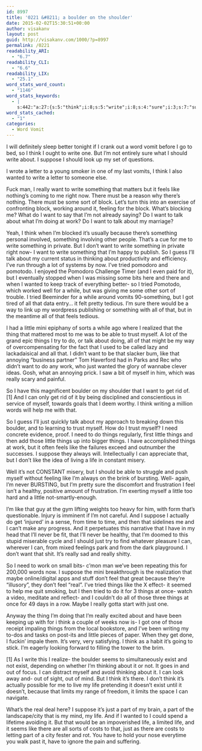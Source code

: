 ```yaml
---
id: 8997
title: '0221 &#8211; a boulder on the shoulder'
date: 2015-02-02T15:30:51+00:00
author: visakanv
layout: post
guid: http://visakanv.com/1000/?p=8997
permalink: /0221
readability_ARI:
  - "6.7"
readability_CLI:
  - "6.6"
readability_LIX:
  - "25.1"
word_stats_word_count:
  - "1146"
word_stats_keywords:
  - |
    s:442:"a:27:{s:5:"think";i:8;s:5:"write";i:8;s:4:"sure";i:3;s:7:"suppose";i:5;s:6:"wanted";i:4;s:6:"really";i:6;s:4:"want";i:10;s:5:"feels";i:3;s:4:"like";i:8;s:5:"block";i:3;s:4:"talk";i:5;s:4:"work";i:4;s:7:"because";i:3;s:4:"i'll";i:4;s:8:"thinking";i:3;s:5:"tried";i:5;s:4:"well";i:3;s:6:"little";i:6;s:5:"trust";i:3;s:6:"things";i:10;s:4:"just";i:6;s:7:"boulder";i:3;s:4:"need";i:3;s:4:"life";i:5;s:4:"feel";i:3;s:5:"exist";i:3;s:4:"part";i:3;}";
word_stats_cached:
  - "1"
categories:
  - Word Vomit
---
```

I will definitely sleep better tonight if I crank out a word vomit before I go to bed, so I think I ought to write one. But I&#8217;m not entirely sure what I should write about. I suppose I should look up my set of questions.

I wrote a letter to a young smoker in one of my last vomits, I think I also wanted to write a letter to someone else. 

Fuck man, I really want to write something that matters but it feels like nothing&#8217;s coming to me right now. There must be a reason why there&#8217;s nothing. There must be some sort of block. Let&#8217;s turn this into an exercise of confronting block, working around it, feeling for the block. What&#8217;s blocking me? What do I want to say that I&#8217;m not already saying? Do I want to talk about what I&#8217;m doing at work? Do I want to talk about my marriage? 

Yeah, I think when I&#8217;m blocked it&#8217;s usually because there&#8217;s something personal involved, something involving other people. That&#8217;s a cue for me to write something in private. But I don&#8217;t want to write something in private right now- I want to write something that I&#8217;m happy to publish. So I guess I&#8217;ll talk about my current status in thinking about productivity and efficiency. I&#8217;ve run through a lot of systems by now. I&#8217;ve tried pomodoro and pomotodo. I enjoyed the Pomodoro Challenge Timer (and I even paid for it), but I eventually stopped when I was missing some bits here and there and when I wanted to keep track of everything better- so I tried Pomotodo, which worked well for a while, but was giving me some other sort of trouble. I tried Beeminder for a while around vomits 90-something, but I got tired of all that data entry&#8230; it felt pretty tedious. I&#8217;m sure there would be a way to link up my wordpress publishing or something with all of that, but in the meantime all of that feels tedious.

I had a little mini epiphany of sorts a while ago where I realized that the thing that mattered most to me was to be able to trust myself. A lot of the grand epic things I try to do, or talk about doing, all of that might be my way of overcompensating for the fact that I used to be called lazy and lackadaisical and all that. I didn&#8217;t want to be that slacker bum, like that annoying &#8220;business partner&#8221; Tom Haverford had in Parks and Rec who didn&#8217;t want to do any work, who just wanted the glory of wannabe clever ideas. Gosh, what an annoying prick. I saw a bit of myself in him, which was really scary and painful.

So I have this magnificent boulder on my shoulder that I want to get rid of. [1] And I can only get rid of it by being disciplined and conscientious in service of myself, towards goals that I deem worthy. I think writing a million words will help me with that. 

So I guess I&#8217;ll just quickly talk about my approach to breaking down this boulder, and to learning to trust myself. How do I trust myself? I need concrete evidence, proof. I need to do things regularly, first little things and then add those little things up into bigger things. I have accomplished things at work, but it often feels like the failures exceed and outnumber the successes. I suppose they always will. Intellectually I can appreciate that, but I don&#8217;t like the idea of living a life in constant misery. 

Well it&#8217;s not CONSTANT misery, but I should be able to struggle and push myself without feeling like I&#8217;m always on the brink of bursting. Well- again, I&#8217;m never BURSTING, but I&#8217;m pretty sure the discomfort and frustration I feel isn&#8217;t a healthy, positive amount of frustration. I&#8217;m exerting myself a little too hard and a little not-smartly-enough. 

I&#8217;m like that guy at the gym lifting weights too heavy for him, with form that&#8217;s questionable. Injury is imminent if I&#8217;m not careful. And I suppose I actually do get &#8216;injured&#8217; in a sense, from time to time, and then that sidelines me and I can&#8217;t make any progress. And it perpetuates this narrative that I have in my head that I&#8217;ll never be fit, that I&#8217;ll never be healthy, that I&#8217;m doomed to this stupid miserable cycle and I should just try to find whatever pleasure I can, wherever I can, from mixed feelings park and from the dark playground. I don&#8217;t want that shit. It&#8217;s really sad and really shitty.

So I need to work on small bits- c&#8217;mon man we&#8217;ve been repeating this for 200,000 words now. I suppose the mini breakthrough is the realization that maybe online/digital apps and stuff don&#8217;t feel that great because they&#8217;re &#8220;illusory&#8221;, they don&#8217;t feel &#8220;real&#8221;. I&#8217;ve tried things like the X effect- it seemed to help me quit smoking, but I then tried to do it for 3 things at once- watch a video, meditate and reflect- and I couldn&#8217;t do all of those three things at once for 49 days in a row. Maybe I really gotta start with just one.

Anyway the thing I&#8217;m doing that I&#8217;m really excited about and have been keeping up with for i think a couple of weeks now is- I got one of those receipt impaling things from the local bookstore, and I&#8217;ve been writing my to-dos and tasks on post-its and little pieces of paper. When they get done, I fuckin&#8217; impale them. It&#8217;s very, very satisfying. I think as a habit it&#8217;s going to stick. I&#8217;m eagerly looking forward to filling the tower to the brim.

[1] As I write this I realize- the boulder seems to simultaneously exist and not exist, depending on whether I&#8217;m thinking about it or not. It goes in and out of focus. I can distract myself and avoid thinking about it. I can look away and- out of sight, out of mind. But I think it&#8217;s there. I don&#8217;t think it&#8217;s actually possible for me to live my life pretending it doesn&#8217;t exist until it doesn&#8217;t, because that limits my range of freedom, it limits the space I can navigate. 

What&#8217;s the real deal here? I suppose it&#8217;s just a part of my brain, a part of the landscape/city that is my mind, my life. And if I wanted to I could spend a lifetime avoiding it. But that would be an impoverished life, a limited life, and it seems like there are all sorts of costs to that, just as there are costs to letting part of a city fester and rot. You have to hold your nose everytime you walk past it, have to ignore the pain and suffering.